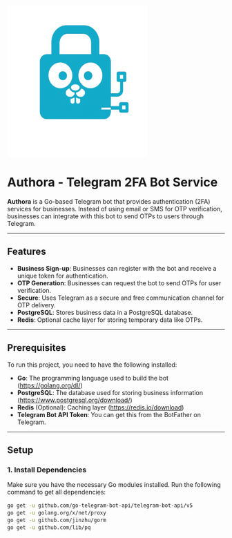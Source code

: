 <img src="asset/logo.png" alt="My Image" width="325" height="350">


# Authora - Telegram 2FA Bot Service

**Authora** is a Go-based Telegram bot that provides authentication (2FA) services for businesses. Instead of using email or SMS for OTP verification, businesses can integrate with this bot to send OTPs to users through Telegram.

---

## Features

- **Business Sign-up**: Businesses can register with the bot and receive a unique token for authentication.
- **OTP Generation**: Businesses can request the bot to send OTPs for user verification.
- **Secure**: Uses Telegram as a secure and free communication channel for OTP delivery.
- **PostgreSQL**: Stores business data in a PostgreSQL database.
- **Redis**: Optional cache layer for storing temporary data like OTPs.

---

## Prerequisites

To run this project, you need to have the following installed:

- **Go**: The programming language used to build the bot (https://golang.org/dl/)
- **PostgreSQL**: The database used for storing business information (https://www.postgresql.org/download/)
- **Redis** (Optional): Caching layer (https://redis.io/download)
- **Telegram Bot API Token**: You can get this from the BotFather on Telegram.

---

## Setup

### 1. Install Dependencies

Make sure you have the necessary Go modules installed. Run the following command to get all dependencies:

```bash
go get -u github.com/go-telegram-bot-api/telegram-bot-api/v5
go get -u golang.org/x/net/proxy
go get -u github.com/jinzhu/gorm
go get -u github.com/lib/pq
